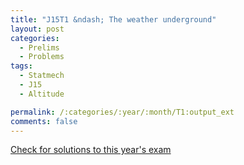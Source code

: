 ```yaml
---
title: "J15T1 &ndash; The weather underground"
layout: post
categories:
  - Prelims
  - Problems
tags:
  - Statmech
  - J15
  - Altitude

permalink: /:categories/:year/:month/T1:output_ext
comments: false
---
```

<object data="2015J1T.pdf" type="application/pdf" width="100%" height="500"></object>
<div class="message"><a href='https://princetonprelim.com/prelim/32/'>Check for solutions to this year's exam</a></div>
